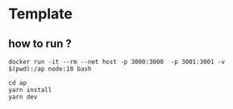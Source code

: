 # Template
 

## how to run ?
```
docker run -it --rm --net host -p 3000:3000  -p 3001:3001 -v $(pwd):/ap node:18 bash

cd ap
yarn install
yarn dev

```
